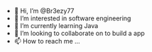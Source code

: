 - 👋 Hi, I’m @Br3ezy77
- 👀 I’m interested in software engineering
- 🌱 I’m currently learning Java
- 💞️ I’m looking to collaborate on to build a app
- 📫 How to reach me ...

<!---
Br3ezy77/Br3ezy77 is a ✨ special ✨ repository because its `README.md` (this file) appears on your GitHub profile.
You can click the Preview link to take a look at your changes.
--->
